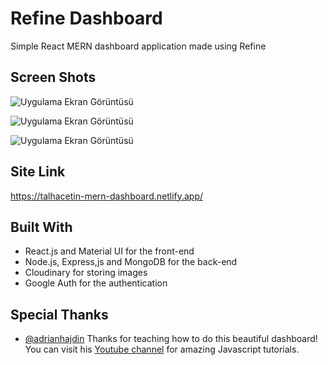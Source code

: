 
# Refine Dashboard

Simple React MERN dashboard application made using Refine

## Screen Shots



![Uygulama Ekran Görüntüsü](https://www.linkpicture.com/q/Screenshot_1_553.png)


![Uygulama Ekran Görüntüsü](https://www.linkpicture.com/q/Screenshot_2_338.png)


![Uygulama Ekran Görüntüsü](https://www.linkpicture.com/q/Screenshot_3_166.png)
## Site Link
https://talhacetin-mern-dashboard.netlify.app/
## Built With

- React.js and Material UI for the front-end
- Node.js, Express,js and MongoDB for the back-end
- Cloudinary for storing images
- Google Auth for the authentication

  
## Special Thanks

- [@adrianhajdin](https://github.com/adrianhajdin) Thanks for teaching how to do this beautiful dashboard! You can visit his [Youtube channel](https://www.youtube.com/@javascriptmastery) for amazing Javascript tutorials. 
  
